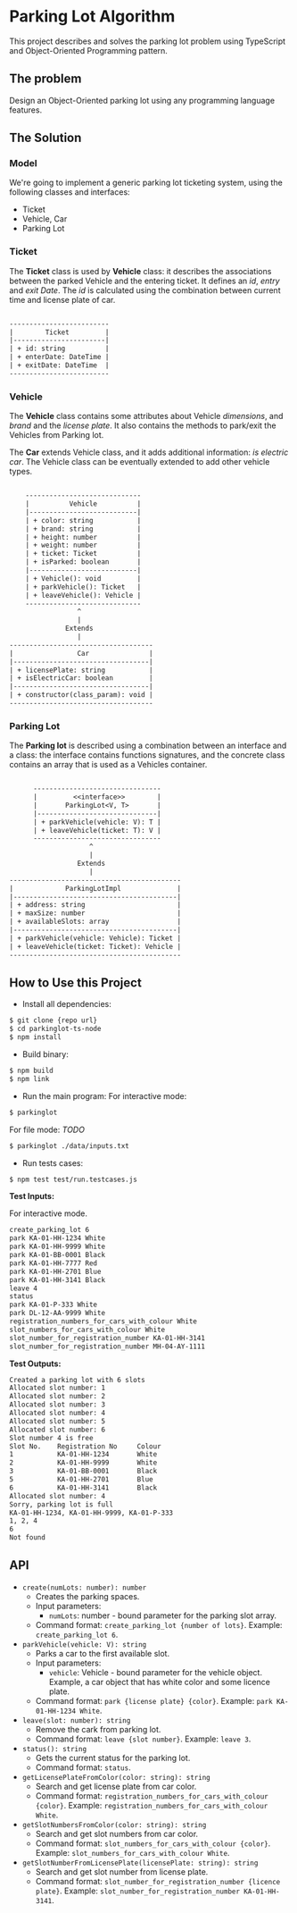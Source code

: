 # Parking Lot Algorithm

This project describes and solves the parking lot problem using TypeScript and Object-Oriented Programming pattern.

## The problem

Design an Object-Oriented parking lot using any programming language features.

## The Solution

### Model

We're going to implement a generic parking lot ticketing system, using the following classes and interfaces:

- Ticket
- Vehicle, Car
- Parking Lot

### Ticket

The **Ticket** class is used by **Vehicle** class: it describes the associations between the parked Vehicle and the entering ticket. It defines an _id_, _entry_ and _exit Date_. The _id_ is calculated using the combination between current time and license plate of car.

```txt

-------------------------
|        Ticket         |
|-----------------------|
| + id: string          |
| + enterDate: DateTime |
| + exitDate: DateTime  |
-------------------------

```

### Vehicle

The **Vehicle** class contains some attributes about Vehicle _dimensions_, and _brand_ and the _license plate_. It also contains the methods to park/exit the Vehicles from Parking lot.

The **Car** extends Vehicle class, and it adds additional information: _is electric car_. The Vehicle class can be eventually extended to add other vehicle types.

```txt

    -----------------------------
    |          Vehicle          |
    |---------------------------|
    | + color: string           |
    | + brand: string           |
    | + height: number          |
    | + weight: number          |
    | + ticket: Ticket          |
    | + isParked: boolean       |
    |---------------------------|
    | + Vehicle(): void         |
    | + parkVehicle(): Ticket   |
    | + leaveVehicle(): Vehicle |
    -----------------------------
                 ^
                 |
              Extends
                 |
------------------------------------
|                Car               |
|----------------------------------|
| + licensePlate: string           |
| + isElectricCar: boolean         |
|----------------------------------|
| + constructor(class_param): void |
------------------------------------

```

### Parking Lot

The **Parking lot** is described using a combination between an interface and a class: the interface contains functions signatures, and the concrete class contains an array that is used as a Vehicles container.

```txt

      --------------------------------
      |         <<interface>>        |
      |       ParkingLot<V, T>       |
      |------------------------------|
      | + parkVehicle(vehicle: V): T |
      | + leaveVehicle(ticket: T): V |
      --------------------------------
                    ^
                    |
                 Extends
                    |
-------------------------------------------
|             ParkingLotImpl              |
|-----------------------------------------|
| + address: string                       |
| + maxSize: number                       |
| + availableSlots: array                 |
|-----------------------------------------|
| + parkVehicle(vehicle: Vehicle): Ticket |
| + leaveVehicle(ticket: Ticket): Vehicle |
-------------------------------------------

```

## How to Use this Project

- Install all dependencies:

```sh
$ git clone {repo url}
$ cd parkinglot-ts-node
$ npm install
```

- Build binary:

```sh
$ npm build
$ npm link
```

- Run the main program:
  For interactive mode:

```sh
$ parkinglot
```

For file mode:
_TODO_

```sh
$ parkinglot ./data/inputs.txt
```

- Run tests cases:

```sh
$ npm test test/run.testcases.js
```

**Test Inputs:**

For interactive mode.

```sh
create_parking_lot 6
park KA-01-HH-1234 White
park KA-01-HH-9999 White
park KA-01-BB-0001 Black
park KA-01-HH-7777 Red
park KA-01-HH-2701 Blue
park KA-01-HH-3141 Black
leave 4
status
park KA-01-P-333 White
park DL-12-AA-9999 White
registration_numbers_for_cars_with_colour White
slot_numbers_for_cars_with_colour White
slot_number_for_registration_number KA-01-HH-3141
slot_number_for_registration_number MH-04-AY-1111
```

**Test Outputs:**

```sh
Created a parking lot with 6 slots
Allocated slot number: 1
Allocated slot number: 2
Allocated slot number: 3
Allocated slot number: 4
Allocated slot number: 5
Allocated slot number: 6
Slot number 4 is free
Slot No.    Registration No     Colour
1           KA-01-HH-1234       White
2           KA-01-HH-9999       White
3           KA-01-BB-0001       Black
5           KA-01-HH-2701       Blue
6           KA-01-HH-3141       Black
Allocated slot number: 4
Sorry, parking lot is full
KA-01-HH-1234, KA-01-HH-9999, KA-01-P-333
1, 2, 4
6
Not found
```

## API

- `create(numLots: number): number`
  - Creates the parking spaces.
  - Input parameters:
    - `numLots`: number - bound parameter for the parking slot array.
  - Command format: `create_parking_lot {number of lots}`. Example: `create_parking_lot 6`.
- `parkVehicle(vehicle: V): string`
  - Parks a car to the first available slot.
  - Input parameters:
    - `vehicle`: Vehicle - bound parameter for the vehicle object. Example, a car object that has white color and some licence plate.
  - Command format: `park {license plate} {color}`. Example: `park KA-01-HH-1234 White`.
- `leave(slot: number): string`
  - Remove the cark from parking lot.
  - Command format: `leave {slot number}`. Example: `leave 3`.
- `status(): string`
  - Gets the current status for the parking lot.
  - Command format: `status`.
- `getLicensePlateFromColor(color: string): string`
  - Search and get license plate from car color.
  - Command format: `registration_numbers_for_cars_with_colour {color}`. Example: `registration_numbers_for_cars_with_colour White`.
- `getSlotNumbersFromColor(color: string): string`
  - Search and get slot numbers from car color.
  - Command format: `slot_numbers_for_cars_with_colour {color}`. Example: `slot_numbers_for_cars_with_colour White`.
- `getSlotNumberFromLicensePlate(licensePlate: string): string`
  - Search and get slot number from license plate.
  - Command format: `slot_number_for_registration_number {licence plate}`. Example: `slot_number_for_registration_number KA-01-HH-3141`.
